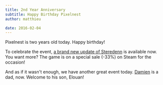```yaml
---
title: 2nd Year Anniversary
subtitle: Happy Birthday Pixelnest
author: matthieu

date: 2016-02-04
---
```


Pixelnest is two years old today. Happy birthday!

To celebrate the event, [a brand new update of Steredenn][changelog] is available now. You want more? The game is on a special sale (-33%) on Steam for the occasion!

And as if it wasn't enough, we have another great event today. [Damien](/about/#damien) is a dad, now. Welcome to his son, Elouan!


[changelog]: http://steredenn-game.tumblr.com/post/138670865140/steredenn-120-days-of-conquest
